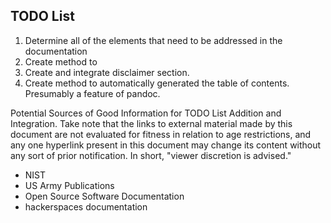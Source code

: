 ## TODO List
1. Determine all of the elements that need to be addressed in the documentation
2. Create method to 
3. Create and integrate disclaimer section.
4. Create method to automatically generated the table of contents.  Presumably a feature of pandoc.

Potential Sources of Good Information for TODO List Addition and Integration.  Take note that the links to external material made by this document are not evaluated for fitness in relation to age restrictions, and any one hyperlink present in this document may change its content without any sort of prior notification. In short, "viewer discretion is advised."

- NIST
- US Army Publications
- Open Source Software Documentation
- hackerspaces documentation
